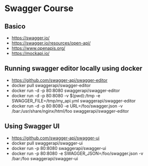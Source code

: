 # Swagger Course

## Basico
* https://swagger.io/
* https://swagger.io/resources/open-api/
* https://www.openapis.org/
* https://mockapi.io/

## Running swagger editor locally using docker
* https://github.com/swagger-api/swagger-editor
* docker pull swaggerapi/swagger-editor
* docker run -d -p 80:8080 swaggerapi/swagger-editor
* docker run -d -p 80:8080 -v $(pwd):/tmp -e SWAGGER_FILE=/tmp/my_api.yml swaggerapi/swagger-editor
* docker run -d -p 80:8080 -e URL=/foo/swagger.json -v /bar:/usr/share/nginx/html/foo swaggerapi/swagger-editor

## Using Swagger UI
* https://github.com/swagger-api/swagger-ui
* docker pull swaggerapi/swagger-ui
* docker run -p 80:8080 swaggerapi/swagger-ui
* docker run -p 80:8080 -e SWAGGER_JSON=/foo/swagger.json -v /bar:/foo swaggerapi/swagger-ui
